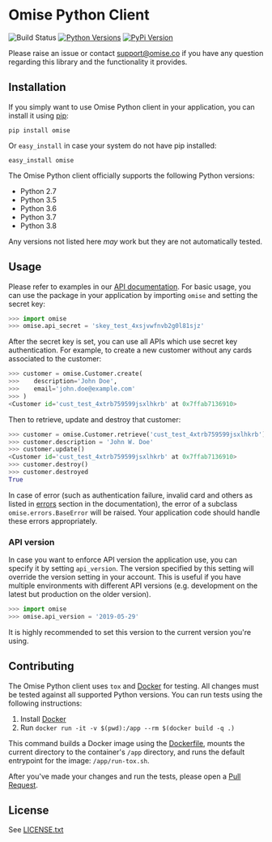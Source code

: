 # Omise Python Client

![Build Status](https://github.com/omise/omise-python/workflows/Python%20package/badge.svg?branch=master)
[![Python Versions](https://img.shields.io/pypi/pyversions/omise.svg?style=flat-square)](https://pypi.python.org/pypi/omise/)
[![PyPi Version](https://img.shields.io/pypi/v/omise.svg?style=flat-square)](https://pypi.python.org/pypi/omise/)

Please raise an issue or contact [support@omise.co](mailto:support@omise.co) if you have any question regarding this library and the functionality it provides.

## Installation

If you simply want to use Omise Python client in your application, you can install it using [pip](http://www.pip-installer.org/en/latest/index.html):

```
pip install omise
```

Or `easy_install` in case your system do not have pip installed:

```
easy_install omise
```

The Omise Python client officially supports the following Python versions:

* Python 2.7
* Python 3.5
* Python 3.6
* Python 3.7
* Python 3.8

Any versions not listed here _may_ work but they are not automatically tested.

## Usage

Please refer to examples in our [API documentation](https://www.omise.co/docs).
For basic usage, you can use the package in your application by importing `omise` and setting the secret key:

```python
>>> import omise
>>> omise.api_secret = 'skey_test_4xsjvwfnvb2g0l81sjz'
```

After the secret key is set, you can use all APIs which use secret key authentication.
For example, to create a new customer without any cards associated to the customer:

```python
>>> customer = omise.Customer.create(
>>>    description='John Doe',
>>>    email='john.doe@example.com'
>>> )
<Customer id='cust_test_4xtrb759599jsxlhkrb' at 0x7ffab7136910>
```

Then to retrieve, update and destroy that customer:

```python
>>> customer = omise.Customer.retrieve('cust_test_4xtrb759599jsxlhkrb')
>>> customer.description = 'John W. Doe'
>>> customer.update()
<Customer id='cust_test_4xtrb759599jsxlhkrb' at 0x7ffab7136910>
>>> customer.destroy()
>>> customer.destroyed
True
```

In case of error (such as authentication failure, invalid card and others as listed in [errors](https://www.omise.co/api-errors/) section in the documentation), the error of a subclass `omise.errors.BaseError` will be raised.
Your application code should handle these errors appropriately.

### API version

In case you want to enforce API version the application use, you can specify it by setting `api_version`.
The version specified by this setting will override the version setting in your account.
This is useful if you have multiple environments with different API versions (e.g. development on the latest but production on the older version).

```python
>>> import omise
>>> omise.api_version = '2019-05-29'
```

It is highly recommended to set this version to the current version you're using.

## Contributing

The Omise Python client uses `tox` and [Docker](https://docs.docker.com/) for testing.
All changes must be tested against all supported Python versions.
You can run tests using the following instructions:

1. Install [Docker](https://docs.docker.com/)
2. Run `docker run -it -v $(pwd):/app --rm $(docker build -q .)`

This command builds a Docker image using the [Dockerfile](Dockerfile), mounts the current directory to the container's `/app` directory, and runs the default entrypoint for the image: `/app/run-tox.sh`.

After you've made your changes and run the tests, please open a [Pull Request](https://github.com/omise/omise-python/pulls).

## License

See [LICENSE.txt](https://github.com/omise/omise-python/blob/master/LICENSE.txt)

